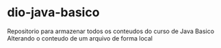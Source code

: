 # dio-java-basico
Repositorio para armazenar todos os conteudos do curso de Java Basico
Alterando o conteudo de um arquivo de forma local